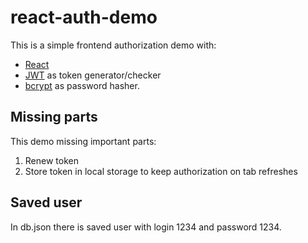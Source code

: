 # react-auth-demo

This is a simple frontend authorization demo with:
- [React](https://react.dev/)
- [JWT](https://jwt.io/) as token generator/checker
- [bcrypt](https://github.com/kelektiv/node.bcrypt.js) as password hasher.

## Missing parts

This demo missing important parts:

1. Renew token
2. Store token in local storage to keep authorization on tab refreshes

## Saved user

In db.json there is saved user with login 1234 and password 1234.
